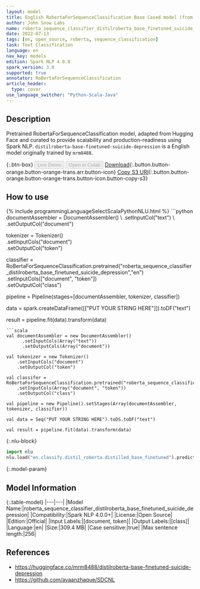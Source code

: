 ```yaml
---
layout: model
title: English RobertaForSequenceClassification Base Cased model (from mrm8488)
author: John Snow Labs
name: roberta_sequence_classifier_distilroberta_base_finetuned_suicide_depression
date: 2022-07-13
tags: [en, open_source, roberta, sequence_classification]
task: Text Classification
language: en
nav_key: models
edition: Spark NLP 4.0.0
spark_version: 3.0
supported: true
annotator: RoBertaForSequenceClassification
article_header:
  type: cover
use_language_switcher: "Python-Scala-Java"
---
```


## Description

Pretrained RobertaForSequenceClassification model, adapted from Hugging Face and curated to provide scalability and production-readiness using Spark NLP. `distilroberta-base-finetuned-suicide-depression` is a English model originally trained by `mrm8488`.

{:.btn-box}
<button class="button button-orange" disabled>Live Demo</button>
<button class="button button-orange" disabled>Open in Colab</button>
[Download](https://s3.amazonaws.com/auxdata.johnsnowlabs.com/public/models/roberta_sequence_classifier_distilroberta_base_finetuned_suicide_depression_en_4.0.0_3.0_1657715865562.zip){:.button.button-orange.button-orange-trans.arr.button-icon}
[Copy S3 URI](s3://auxdata.johnsnowlabs.com/public/models/roberta_sequence_classifier_distilroberta_base_finetuned_suicide_depression_en_4.0.0_3.0_1657715865562.zip){:.button.button-orange.button-orange-trans.button-icon.button-copy-s3}

## How to use



<div class="tabs-box" markdown="1">
{% include programmingLanguageSelectScalaPythonNLU.html %}
```python
documentAssembler = DocumentAssembler() \
    .setInputCol("text") \
    .setOutputCol("document")

tokenizer = Tokenizer() \
    .setInputCols("document") \
    .setOutputCol("token")

classifier = RoBertaForSequenceClassification.pretrained("roberta_sequence_classifier_distilroberta_base_finetuned_suicide_depression","en") \
    .setInputCols(["document", "token"]) \
    .setOutputCol("class")

pipeline = Pipeline(stages=[documentAssembler, tokenizer, classifier])

data = spark.createDataFrame([["PUT YOUR STRING HERE"]]).toDF("text")

result = pipeline.fit(data).transform(data)
```
```scala
val documentAssembler = new DocumentAssembler()
      .setInputCols(Array("text"))
      .setOutputCols(Array("document"))

val tokenizer = new Tokenizer()
    .setInputCols("document")
    .setOutputCol("token")

val classifer = RoBertaForSequenceClassification.pretrained("roberta_sequence_classifier_distilroberta_base_finetuned_suicide_depression","en")
    .setInputCols(Array("document", "token"))
    .setOutputCol("class")

val pipeline = new Pipeline().setStages(Array(documentAssembler, tokenizer, classifier))

val data = Seq("PUT YOUR STRING HERE").toDS.toDF("text")

val result = pipeline.fit(data).transform(data)
```


{:.nlu-block}
```python
import nlu
nlu.load("en.classify.distil_roberta.distilled_base_finetuned").predict("""PUT YOUR STRING HERE""")
```

</div>

{:.model-param}
## Model Information

{:.table-model}
|---|---|
|Model Name:|roberta_sequence_classifier_distilroberta_base_finetuned_suicide_depression|
|Compatibility:|Spark NLP 4.0.0+|
|License:|Open Source|
|Edition:|Official|
|Input Labels:|[document, token]|
|Output Labels:|[class]|
|Language:|en|
|Size:|309.4 MB|
|Case sensitive:|true|
|Max sentence length:|256|

## References

- https://huggingface.co/mrm8488/distilroberta-base-finetuned-suicide-depression
- https://github.com/ayaanzhaque/SDCNL